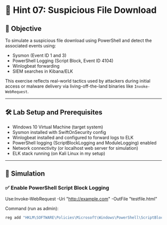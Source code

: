 # 🚩 Hint 07: Suspicious File Download

## 🎯 Objective

To simulate a suspicious file download using PowerShell and detect the associated events using:

- Sysmon (Event ID 1 and 3)
- PowerShell Logging (Script Block, Event ID 4104)
- Winlogbeat forwarding
- SIEM searches in Kibana/ELK

This exercise reflects real-world tactics used by attackers during initial access or malware delivery via living-off-the-land binaries like `Invoke-WebRequest`.

---

## 🛠️ Lab Setup and Prerequisites

- Windows 10 Virtual Machine (target system)
- Sysmon installed with SwiftOnSecurity config
- Winlogbeat installed and configured to forward logs to ELK
- PowerShell logging (ScriptBlockLogging and ModuleLogging) enabled
- Network connectivity (or localhost web server for simulation)
- ELK stack running (on Kali Linux in my setup)

---

## 🧪 Simulation

### ✅ Enable PowerShell Script Block Logging
Use:Invoke-WebRequest -Uri "http://example.com" -OutFile "testfile.html"

Command (run as admin):

```powershell
reg add "HKLM\SOFTWARE\Policies\Microsoft\Windows\PowerShell\ScriptBlockLogging" /v EnableScriptBlockLogging /t REG_DWORD /d 1 /f
